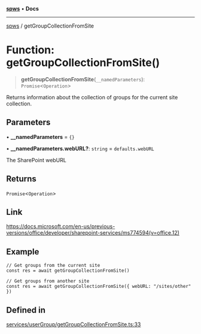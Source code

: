 [**spws**](../README.md) • **Docs**

***

[spws](../globals.md) / getGroupCollectionFromSite

# Function: getGroupCollectionFromSite()

> **getGroupCollectionFromSite**(`__namedParameters`): `Promise`\<`Operation`\>

Returns information about the collection of groups for the current site collection.

## Parameters

• **\_\_namedParameters** = `{}`

• **\_\_namedParameters.webURL?**: `string` = `defaults.webURL`

The SharePoint webURL

## Returns

`Promise`\<`Operation`\>

## Link

https://docs.microsoft.com/en-us/previous-versions/office/developer/sharepoint-services/ms774594(v=office.12)

## Example

```
// Get groups from the current site
const res = await getGroupCollectionFromSite()

// Get groups from another site
const res = await getGroupCollectionFromSite({ webURL: "/sites/other" })

```

## Defined in

[services/userGroup/getGroupCollectionFromSite.ts:33](https://github.com/rlking1985/spws/blob/963fffcfd1206fadbccbd348d3836bf3d546ecfe/src/services/userGroup/getGroupCollectionFromSite.ts#L33)
